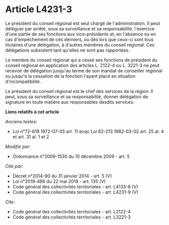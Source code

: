 # Article L4231-3

Le président du conseil régional est seul chargé de l'administration. Il peut déléguer par arrêté, sous sa surveillance et sa
responsabilité, l'exercice d'une partie de ses fonctions aux vice-présidents et, en l'absence ou en cas d'empêchement de ces
derniers, ou dès lors que ceux-ci sont tous titulaires d'une délégation, à d'autres membres du conseil régional. Ces
délégations subsistent tant qu'elles ne sont pas rapportées. 

Le membre du conseil régional qui a cessé ses fonctions de président du conseil régional en application des articles L.
2122-4 ou L. 3221-3 ne peut recevoir de délégation jusqu'au terme de son mandat de conseiller régional ou jusqu'à la
cessation de la fonction l'ayant placé en situation d'incompatibilité. 

Le président du conseil régional est le chef des services de la région. Il peut, sous sa surveillance et sa responsabilité,
donner délégation de signature en toute matière aux responsables desdits services.

**Liens relatifs à cet article**

_Anciens textes_:

  - Loi n°72-619 1972-07-05 art. 11 ecqc Loi 82-213 1982-03-02 art. 25 al. 4 et art. 31 al. 1 et 2

_Modifié par_:

  - Ordonnance n°2009-1530 du 10 décembre 2009 - art. 5

_Cité par_:

  - Décret n°2014-90 du 31 janvier 2014 - art. 5 (V)
  - Loi n°2019-486 du 22 mai 2019 - art. 135 (V)
  - Code général des collectivités territoriales - art. L4133-8 (V)
  - Code général des collectivités territoriales - art. L4231-9 (V)

_Cite_:

  - Code général des collectivités territoriales - art. L2122-4
  - Code général des collectivités territoriales - art. L3221-3
